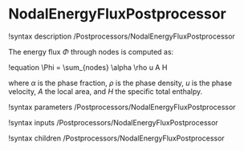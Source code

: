 # NodalEnergyFluxPostprocessor

!syntax description /Postprocessors/NodalEnergyFluxPostprocessor

The energy flux $\Phi$ through nodes is computed as:

!equation
\Phi = \sum_{nodes} \alpha \rho u A H

where $\alpha$ is the phase fraction, $\rho$ is the phase density, $u$ is the phase velocity,
$A$ the local area, and $H$ the specific total enthalpy.

!syntax parameters /Postprocessors/NodalEnergyFluxPostprocessor

!syntax inputs /Postprocessors/NodalEnergyFluxPostprocessor

!syntax children /Postprocessors/NodalEnergyFluxPostprocessor
